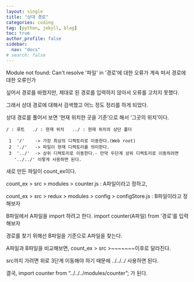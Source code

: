 ```yaml
---
layout: single
title: "상대 경로"
categories: coding
tag: [python, jekyll, blog]
toc: true
author_profile: false
sidebar:
  nav: "docs"
# search: false
---
```


Module not found: Can't resolve '파일' in '경로’에 대한 오류가 계속 떠서 경로에 대한 오류인가

싶어서 경로를 바꿨지만, 제대로 된 경로를 입력하지 않아서 오류를 고치지 못했다.

그래서 상대 경로에 대해서 검색했고 어느 정도 정리를 하게 되었다.

상대 경로를 풀어서 보면 ‘현재 위치한 곳을 기준’으로 해서 ‘그곳의 위치’이다.

```
/ : 루트   ./ : 현재 위치   ../ : 현재 위치의 상단 폴더
```

```
 1  '/'    -> 가장 최상의 디렉토리로 이동한다.(Web root)
 2  './'   -> 파일이 현재 디렉토리를 의미한다.
 3  '../'  -> 상위 디렉토리로 이동한다.- 만약 두단계 상위 디렉토리로 이동하려면
   '../../' 이렇게 사용하면 된다.

```

새로 만든 파일이 count_ex이다.

count_ex > src > modules > counter.js : A파일이라고 정하고,

count_ex > src > redux > modules > config > configStore.js : B파일이라고 정해보자

B파일에서 A파일을 import 하려고 한다. import counter(A파일) from ‘경로’를 입력해보자

경로를 찾기 위해선 B파일을 기준으로 A파일을 찾는다.

A파일과 B파일을 비교해보면, count_ex > src >~~~~~~~이후로 달라진다.

src까지 가려면 위로 3단계 이동해야 하기 때문에 ../../../ 사용하면 된다.

결국, import counter from “../../../modules/counter”; 가 된다.
